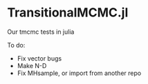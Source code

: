 # TransitionalMCMC.jl


Our tmcmc tests in julia

To do:

* Fix vector bugs
* Make N-D
* Fix MHsample, or import from another repo

